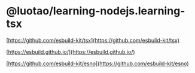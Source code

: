 # @luotao/learning-nodejs.learning-tsx

[https://github.com/esbuild-kit/tsx](https://github.com/esbuild-kit/tsx)

[https://esbuild.github.io/](https://esbuild.github.io/)

[https://github.com/esbuild-kit/esno](https://github.com/esbuild-kit/esno)
